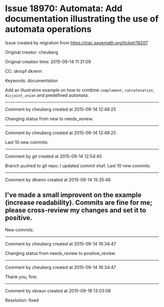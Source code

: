# Issue 18970: Automata: Add documentation illustrating the use of automata operations

Issue created by migration from https://trac.sagemath.org/ticket/19207

Original creator: cheuberg

Original creation time: 2015-09-14 11:31:09

CC:  skropf dkrenn

Keywords: documentation

Add an illustrative example on how to combine `complement`, `concatenation`, `disjoint_union` and predefined automata.


---

Comment by cheuberg created at 2015-09-14 12:48:25

Changing status from new to needs_review.


---

Comment by cheuberg created at 2015-09-14 12:48:25

Last 10 new commits:


---

Comment by git created at 2015-09-14 12:54:45

Branch pushed to git repo; I updated commit sha1. Last 10 new commits:


---

Comment by dkrenn created at 2015-09-14 15:35:46

I've made a small improvent on the example (increase readability). Commits are fine for me; please cross-review my changes and set it to positive.
----
New commits:


---

Comment by cheuberg created at 2015-09-14 16:34:47

Changing status from needs_review to positive_review.


---

Comment by cheuberg created at 2015-09-14 16:34:47

Thank you, fine.


---

Comment by vbraun created at 2015-09-18 13:03:08

Resolution: fixed

